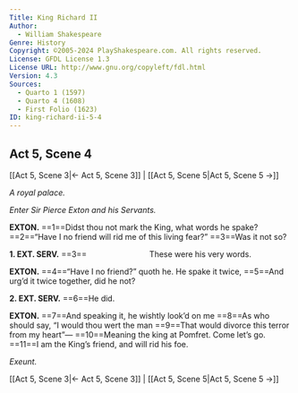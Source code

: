 ```yaml
---
Title: King Richard II
Author: 
  - William Shakespeare
Genre: History
Copyright: ©2005-2024 PlayShakespeare.com. All rights reserved.
License: GFDL License 1.3
License URL: http://www.gnu.org/copyleft/fdl.html
Version: 4.3
Sources:
  - Quarto 1 (1597)
  - Quarto 4 (1608)
  - First Folio (1623)
ID: king-richard-ii-5-4
---
```


## Act 5, Scene 4
[[Act 5, Scene 3|← Act 5, Scene 3]] | [[Act 5, Scene 5|Act 5, Scene 5 →]]

*A royal palace.*

*Enter Sir Pierce Exton and his Servants.*

**EXTON.**
==1==Didst thou not mark the King, what words he spake?
==2==“Have I no friend will rid me of this living fear?”
==3==Was it not so?

**1. EXT. SERV.**
==3==        These were his very words.

**EXTON.**
==4==“Have I no friend?” quoth he. He spake it twice,
==5==And urg’d it twice together, did he not?

**2. EXT. SERV.**
==6==He did.

**EXTON.**
==7==And speaking it, he wishtly look’d on me
==8==As who should say, “I would thou wert the man
==9==That would divorce this terror from my heart”⁠—
==10==Meaning the king at Pomfret. Come let’s go.
==11==I am the King’s friend, and will rid his foe.

*Exeunt.*

[[Act 5, Scene 3|← Act 5, Scene 3]] | [[Act 5, Scene 5|Act 5, Scene 5 →]]